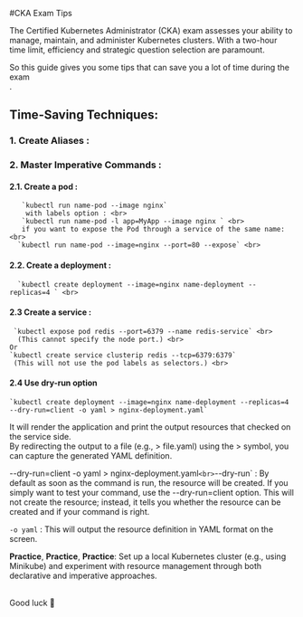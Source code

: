 
#CKA Exam Tips

The Certified Kubernetes Administrator (CKA) exam assesses your ability to manage, maintain, and administer Kubernetes clusters. With a two-hour time limit, efficiency and strategic question selection are paramount. <br>

So this guide gives you some tips that can save you a lot of time during the exam <br>.



## Time-Saving Techniques:

### 1. Create Aliases : 
### 2. Master Imperative Commands : 
   #### 2.1. Create a pod : <br>
       `kubectl run name-pod --image nginx` 
        with labels option : <br>
       `kubectl run name-pod -l app=MyApp --image nginx ` <br>
       if you want to expose the Pod through a service of the same name: <br>
      `kubectl run name-pod --image=nginx --port=80 --expose` <br> 
  #### 2.2. Create a deployment :
      `kubectl create deployment --image=nginx name-deployment --replicas=4 ` <br>

  #### 2.3 Create a service :
     `kubectl expose pod redis --port=6379 --name redis-service` <br>
      (This cannot specify the node port.) <br>
    Or
    `kubectl create service clusterip redis --tcp=6379:6379`
     (This will not use the pod labels as selectors.) <br>
  #### 2.4  Use dry-run option  
    `kubectl create deployment --image=nginx name-deployment --replicas=4 --dry-run=client -o yaml > nginx-deployment.yaml`
  It will render the application and print the output resources that checked on the service side. <br>
  By redirecting the output to a file (e.g., > file.yaml) using the > symbol, you can capture the generated YAML definition. <br>






--dry-run=client -o yaml > nginx-deployment.yaml` <br>
`--dry-run` : By default as soon as the command is run, the resource will be created. If you simply want to test your command, use the --dry-run=client option. This will not create the resource; instead, it tells you whether the resource can be created and if your command is right. <br>

`-o yaml` : This will output the resource definition in YAML format on the screen. <br>

**Practice**, **Practice**, **Practice**: Set up a local Kubernetes cluster (e.g., using Minikube) and experiment with resource management through both declarative and imperative approaches. <br>

<p style="text-align"><br> Good luck 🤞</br></p>